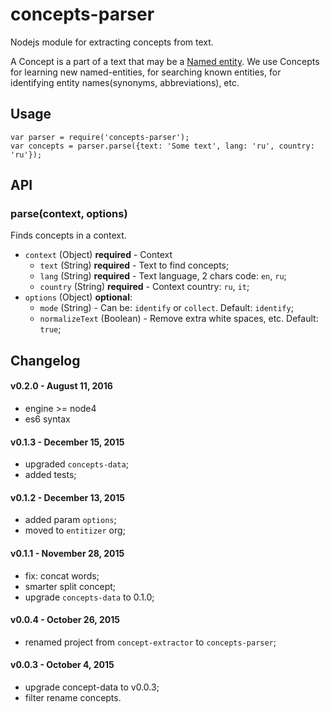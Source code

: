 # concepts-parser

Nodejs module for extracting concepts from text.

A Concept is a part of a text that may be a [Named entity](https://en.wikipedia.org/wiki/Named_entity). We use Concepts for learning new named-entities, for searching known entities, for identifying entity names(synonyms, abbreviations), etc.

## Usage
```
var parser = require('concepts-parser');
var concepts = parser.parse({text: 'Some text', lang: 'ru', country: 'ru'});
```

## API

### parse(context, options)

Finds concepts in a context.

- `context` (Object) **required** - Context
  + `text` (String) **required** - Text to find concepts;
  + `lang` (String) **required** - Text language, 2 chars code: `en`, `ru`;
  + `country` (String) **required** - Context country: `ru`, `it`;
- `options` (Object) **optional**:
  + `mode` (String) - Can be: `identify` or `collect`. Default: `identify`;
  + `normalizeText` (Boolean) - Remove extra white spaces, etc. Default: `true`;

## Changelog

#### v0.2.0 - August 11, 2016

- engine >= node4
- es6 syntax

#### v0.1.3 - December 15, 2015

- upgraded `concepts-data`;
- added tests;

#### v0.1.2 - December 13, 2015

- added param `options`;
- moved to `entitizer` org;

#### v0.1.1 - November 28, 2015

- fix: concat words;
- smarter split concept;
- upgrade `concepts-data` to 0.1.0;

#### v0.0.4 - October 26, 2015

- renamed project from `concept-extractor` to `concepts-parser`;

#### v0.0.3 - October 4, 2015

- upgrade concept-data to v0.0.3;
- filter rename concepts.
